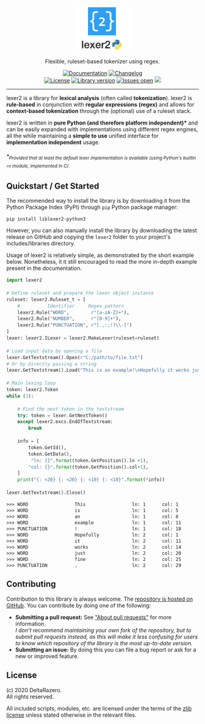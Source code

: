 <!-- HEADER -->
<div align="center">
    <a href="https://github.com/deltarazero/liblexer2-python3">
        <img src="./.rsrc/lexer2_logo_title.svg"
        alt="lexer2" height="122"></a>
    <br/>
    <p>
        Flexible, ruleset-based tokenizer using regex.
    </p>
</div>

<!-- BUTTON LINKS -->
<div align="center">
    <!-- Documentation -->
    <a href="./">
        <img src="https://img.shields.io/badge/-Documentation-3a6aeb"
        alt="Documentation"
        height="28"/></a>
    <!-- Changelog -->
    <a href="./">
        <img src="https://img.shields.io/badge/-Changelog-3a6aeb"
        alt="Changelog"
        height="28"/></a>
</div>

<!-- BADGES -->
<div align="center">
    <!-- License -->
    <a href="https://choosealicense.com/licenses/zlib/">
        <img src="https://img.shields.io/badge/license-zlib-informational.svg"
        alt="License"/></a>
    <!-- Library version -->
    <a href="https://github.com/deltarazero/liblexer2-python3/tags">
        <img src="https://img.shields.io/github/v/tag/deltarazero/liblexer2-python3?logo=github&logoColor=white"
        alt="Library version"/></a>
    <!-- Issues open -->
    <a href="https://github.com/deltarazero/liblexer2-python3/issues">
        <img src="https://img.shields.io/github/issues/deltarazero/liblexer2-python3?logo=github&logoColor=white"
        alt="Issues open"/></a>
    <!-- Python3 version -->
    <img src="https://img.shields.io/badge/python-3.6+-informational.svg?logo=python&logoColor=white"/>
</div>


---


lexer2 is a library for **lexical analysis** (often called **tokenization**). lexer2 is **rule-based** in conjunction with **regular expressions (regex)** and allows for **context-based tokenization** through the (optional) use of a ruleset stack.

lexer2 is written in **pure Python (and therefore platform independent)\*** and can be easily expanded with implementations using different regex engines, all the while maintaining a **simple to use** unified interface for **implementation independent** usage.

###### *<sub>Provided that at least the default lexer implementation is available (using Python's builtin ``re`` module, implemented in C).</sub>



## Quickstart / Get Started

The recommended way to install the library is by downloading it from the Python Package Index (PyPI) through ``pip`` Python package manager:
```console
pip install liblexer2-python3
```
However, you can also manually install the library by downloading the latest release on GitHub and copying the ``lexer2`` folder to your project's includes/libraries directory.

Usage of lexer2 is relatively simple, as demonstrated by the short example below. Nonetheless, it it still encouraged to read the more in-depth example present in the documentation.

```python
import lexer2

# Define ruleset and prepare the lexer object instance
ruleset: lexer2.Ruleset_t = [
    #          Identifier     Regex pattern
    lexer2.Rule("WORD",        r"[a-zA-Z]+"),
    lexer2.Rule("NUMBER",      r"[0-9]+"),
    lexer2.Rule("PUNCTUATION", r"[.,:;!?\\-]")
]
lexer: lexer2.ILexer = lexer2.MakeLexer(ruleset=ruleset)

# Load input data by opening a file
lexer.GetTextstream().Open(r"C:/path/to/file.txt")
# Or by directly passing a string
lexer.GetTextstream().Load("This is an example!\nHopefully it works just fine.")

# Main lexing loop
token: lexer2.Token
while (1):

    # Find the next token in the textstream
    try: token = lexer.GetNextToken()
    except lexer2.excs.EndOfTextstream:
        break

    info = [
        token.GetId(),
        token.GetData(),
         "ln: {}".format(token.GetPosition().ln +1),
        "col: {}".format(token.GetPosition().col+1),
    ]
    print("{: <20} {: <20} {: <10} {: <10}".format(*info))

lexer.GetTextstream().Close()
```

```console
>>> WORD                 This                 ln: 1      col: 1
>>> WORD                 is                   ln: 1      col: 5
>>> WORD                 an                   ln: 1      col: 8
>>> WORD                 example              ln: 1      col: 11
>>> PUNCTUATION          !                    ln: 1      col: 18
>>> WORD                 Hopefully            ln: 2      col: 1
>>> WORD                 it                   ln: 2      col: 11
>>> WORD                 works                ln: 2      col: 14
>>> WORD                 just                 ln: 2      col: 20
>>> WORD                 fine                 ln: 2      col: 25
>>> PUNCTUATION          .                    ln: 2      col: 29
```



## Contributing

Contribution to this library is always welcome. The [repository is hosted on GitHub](https://github.com/deltarazero/liblexer2-python3). You can contribute by doing one of the following:

* __Submitting a pull request:__ See ["About pull requests"](https://help.github.com/articles/about-pull-requests) for more information. <br/>
_I don't recommend maintaining your own fork of the repository, but to submit pull requests instead, as this will make it less confusing for users to know which repository of the library is the most up-to-date version._
* __Submitting an issue:__ By doing this you can file a bug report or ask for a new or improved feature.



## License

(c) 2020 DeltaRazero.\
All rights reserved.

All included scripts, modules, etc. are licensed under the terms of the [zlib license](./LICENSE) unless stated otherwise in the relevant files.
